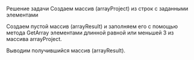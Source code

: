 Решение задачи
Создаем массив (arrayProject) из строк с заданными элементами

Создаем пустой массив (arrayResult) и заполняем его с помощью метода GetArray элементами длинной равной или меньшей 3 из массива arrayProject.

Выводим получившийся массив (arrayResult).
